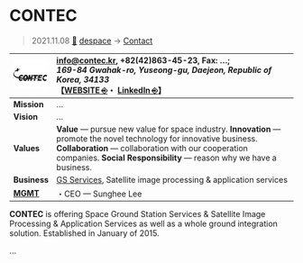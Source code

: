 # CONTEC
> 2021.11.08 [🚀](../../index/index.md) [despace](../index.md) → [Contact](../contact.md)

|[![](../f/contact/c/contec_logo1_thumb.webp)](../f/contact/c/contec_logo1.webp)|<info@contec.kr>, +82(42)863-45-23, Fax: …;<br> *169-84 Gwahak-ro, Yuseong-gu, Daejeon, Republic of Korea, 34133*<br> 【[WEBSITE ⎆](http://contec.kr/)・ [LinkedIn ⎆](https://www.linkedin.com/company/contec-co-ltd-%EC%A3%BC-%EC%BB%A8%ED%85%8D)】|
|:-|:-|
|**Mission**|…|
|**Vision**|…|
|**Values**|**Value** — pursue new value for space industry. **Innovation** — promote the novel technology for innovative business. **Collaboration** — collaboration with our cooperation companies. **Social Responsibility** — reason why we have a business.|
|**Business**|[GS Services](../gs.md), Satellite image processing & application services|
|**[MGMT](../mgmt.md)**|・CEO — Sunghee Lee|

**CONTEC** is offering Space Ground Station Services & Satellite Image Processing & Application Services as well as a whole ground integration solution. Established in January of 2015.

<p style="page-break-after:always"> </p>

…
